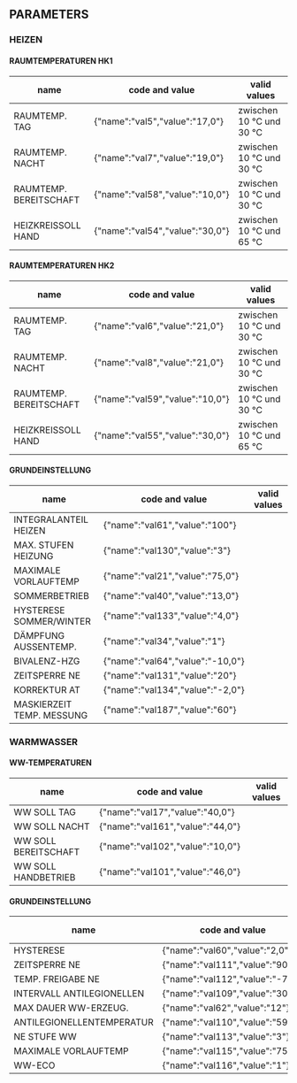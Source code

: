 
## PARAMETERS
### HEIZEN
#### RAUMTEMPERATUREN HK1
|name|code and value|valid values|
|---|---|---|
|RAUMTEMP. TAG | {"name":"val5","value":"17,0"} | zwischen 10 °C und 30 °C|
|RAUMTEMP. NACHT | {"name":"val7","value":"19,0"} | zwischen 10 °C und 30 °C|
|RAUMTEMP. BEREITSCHAFT | {"name":"val58","value":"10,0"} | zwischen 10 °C und 30 °C|
|HEIZKREISSOLL HAND | {"name":"val54","value":"30,0"} | zwischen 10 °C und 65 °C|

#### RAUMTEMPERATUREN HK2
|name|code and value|valid values|
|---|---|---|
|RAUMTEMP. TAG | {"name":"val6","value":"21,0"} | zwischen 10 °C und 30 °C|
|RAUMTEMP. NACHT | {"name":"val8","value":"21,0"} | zwischen 10 °C und 30 °C|
|RAUMTEMP. BEREITSCHAFT | {"name":"val59","value":"10,0"} | zwischen 10 °C und 30 °C|
|HEIZKREISSOLL HAND | {"name":"val55","value":"30,0"} | zwischen 10 °C und 65 °C|

#### GRUNDEINSTELLUNG
|name|code and value|valid values|
|---|---|---|
|INTEGRALANTEIL HEIZEN | {"name":"val61","value":"100"}||
|MAX. STUFEN HEIZUNG | {"name":"val130","value":"3"}||
|MAXIMALE VORLAUFTEMP | {"name":"val21","value":"75,0"}||
|SOMMERBETRIEB | {"name":"val40","value":"13,0"}||
|HYSTERESE SOMMER/WINTER | {"name":"val133","value":"4,0"}||
|DÄMPFUNG AUSSENTEMP. | {"name":"val34","value":"1"}||
|BIVALENZ-HZG | {"name":"val64","value":"-10,0"}||
|ZEITSPERRE NE | {"name":"val131","value":"20"}||
|KORREKTUR AT | {"name":"val134","value":"-2,0"}||
|MASKIERZEIT TEMP. MESSUNG | {"name":"val187","value":"60"}||

### WARMWASSER

#### WW-TEMPERATUREN
|name|code and value|valid values|
|---|---|---|
|WW SOLL TAG | {"name":"val17","value":"40,0"}||
|WW SOLL NACHT | {"name":"val161","value":"44,0"}||
|WW SOLL BEREITSCHAFT | {"name":"val102","value":"10,0"}||
|WW SOLL HANDBETRIEB | {"name":"val101","value":"46,0"}||

#### GRUNDEINSTELLUNG
|name|code and value|valid values|
|---|---|---|
|HYSTERESE | {"name":"val60","value":"2,0"}||
|ZEITSPERRE NE | {"name":"val111","value":"90"}||
|TEMP. FREIGABE NE | {"name":"val112","value":"-7,0"}||
|INTERVALL ANTILEGIONELLEN | {"name":"val109","value":"30"}||
|MAX DAUER WW-ERZEUG.| {"name":"val62","value":"12"}||
|ANTILEGIONELLENTEMPERATUR | {"name":"val110","value":"59.5"}||
|NE STUFE WW | {"name":"val113","value":"3"}||
|MAXIMALE VORLAUFTEMP | {"name":"val115","value":"75,0"}||
|WW-ECO | {"name":"val116","value":"1"}||